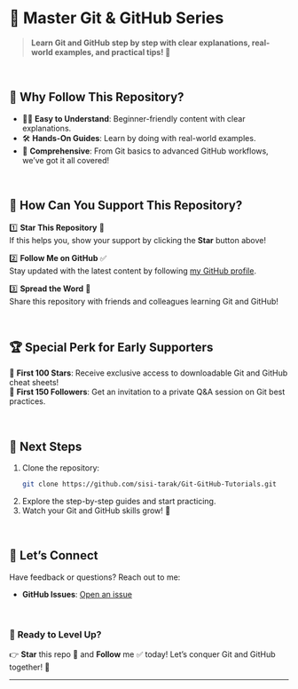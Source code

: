 # 🚀 **Master Git & GitHub Series**

> **Learn Git and GitHub step by step with clear explanations, real-world examples, and practical tips! 🌟**

<br/>

## 📢 **Why Follow This Repository?**

- 🧑‍🎓 **Easy to Understand**: Beginner-friendly content with clear explanations.  
- 🛠️ **Hands-On Guides**: Learn by doing with real-world examples.  
- 📘 **Comprehensive**: From Git basics to advanced GitHub workflows, we’ve got it all covered!  

<br/>

## 🌟 **How Can You Support This Repository?**

1️⃣ **Star This Repository** 🌟  
If this helps you, show your support by clicking the **Star** button above!  

2️⃣ **Follow Me on GitHub** ✅  
Stay updated with the latest content by following [my GitHub profile]([https://github.com/yourusername](https://github.com/sisi-tarak/)).  

3️⃣ **Spread the Word** 📢  
Share this repository with friends and colleagues learning Git and GitHub!  

<br/>

## 🏆 **Special Perk for Early Supporters**  

🎁 **First 100 Stars**: Receive exclusive access to downloadable Git and GitHub cheat sheets!  
🎁 **First 150 Followers**: Get an invitation to a private Q&A session on Git best practices.  

<br/>

## 🎯 **Next Steps**

1. Clone the repository:  
   ```bash
   git clone https://github.com/sisi-tarak/Git-GitHub-Tutorials.git
   ```  
2. Explore the step-by-step guides and start practicing.  
3. Watch your Git and GitHub skills grow! 🚀  

<br/>

## 💬 **Let’s Connect**  

Have feedback or questions? Reach out to me:  
- **GitHub Issues**: [Open an issue](https://github.com/sisi-tarak/Git-GitHub-Tutorials/issues)  


<br/>

### 🚀 **Ready to Level Up?**  

👉 **Star** this repo 🌟 and **Follow** me ✅ today! Let’s conquer Git and GitHub together! 💪  

---
